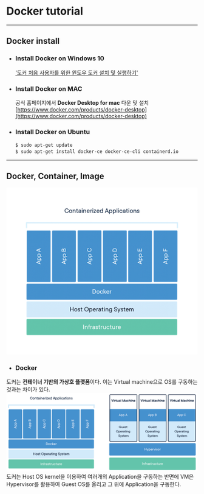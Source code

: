 # Docker tutorial
---
## Docker install
* ### Install Docker on Windows 10
  ['도커 처음 사용자를 위한 윈도우 도커 설치 및 실행하기'](https://steemit.com/kr/@mystarlight/docker)

* ### Install Docker on MAC
  공식 홈페이지에서 **Docker Desktop for mac** 다운 및 설치  
  [https://www.docker.com/products/docker-desktop](https://www.docker.com/products/docker-desktop)
  
* ### Install Docker on Ubuntu
  ```bash
  $ sudo apt-get update
  $ sudo apt-get install docker-ce docker-ce-cli containerd.io
  ```
---
## Docker, Container, Image
![Docker](./image/what-is-container.png)
* ### Docker
도커는 **컨테이너 기반의 가상호 플랫폼**이다. 이는 Virtual machine으로 OS를 구동하는 것과는 차이가 있다.  
![Docker vs VM](./image/containerized-and-vm-transparent-bg.png)
도커는 Host OS kernel을 이용하여 여러개의 Application을 구동하는 반면에 VM은 Hypervisor를 활용하여 Guest OS를 올리고 그 위에 Application을 구동한다.
